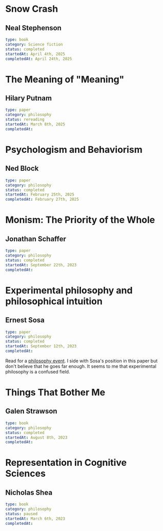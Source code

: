 
# Snow Crash 

## Neal Stephenson

```yaml
type: book 
category: Science fiction
status: completed 
startedAt: April 4th, 2025
completedAt: April 24th, 2025
```

# The Meaning of "Meaning"

##  Hilary Putnam

```yaml
type: paper
category: philosophy
status: rereading
startedAt: March 8th, 2025
completedAt:
```

# Psychologism and Behaviorism

## Ned Block 

```yaml
type: paper
category: philosophy
status: completed 
startedAt: February 25th, 2025
completedAt: February 27th, 2025
```

# Monism: The Priority of the Whole

## Jonathan Schaffer

```yaml
type: paper
category: philosophy
status: completed
startedAt: September 22th, 2023
completedAt:
```

# Experimental philosophy and philosophical intuition

## Ernest Sosa

```yaml
type: paper
category: philosophy
status: completed
startedAt: September 12th, 2023
completedAt:
```

Read for a [philosophy event](https://www.meetup.com/philosophers-and-gamblers/events/296052937). I side with Sosa's position in this paper but don't believe that he goes far enough. It seems to me that experimental philosophy is a confused field.

# Things That Bother Me

## Galen Strawson

```yaml
type: book
category: philosophy
status: completed
startedAt: August 8th, 2023
completedAt:
```

# Representation in Cognitive Sciences

## Nicholas Shea

```yaml
type: book
category: philosophy
status: paused
startedAt: March 6th, 2023
completedAt:
```
